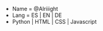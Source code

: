 - Name = @Alriiight
- Lang = ES | EN | DE
- Python | HTML | CSS | Javascript

<!---
Alriiight/Alriiight is a ✨ special ✨ repository because its `README.md` (this file) appears on your GitHub profile.
You can click the Preview link to take a look at your changes. Im not sure what to change but I need the commit.
--->
